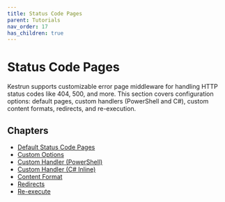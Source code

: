 ```yaml
---
title: Status Code Pages
parent: Tutorials
nav_order: 17
has_children: true
---
```


# Status Code Pages

Kestrun supports customizable error page middleware for handling HTTP status codes like 404, 500, and more.
This section covers configuration options: default pages, custom handlers (PowerShell and C#),
custom content formats, redirects, and re-execution.

## Chapters

- [Default Status Code Pages](./1.Default-Status-Code-Pages.md)
- [Custom Options](./2.Custom-Options.md)
- [Custom Handler (PowerShell)](./3.Custom-Handler-PowerShell.md)
- [Custom Handler (C# Inline)](./4.Custom-Handler-CSharp-Inline.md)
- [Content Format](./5.Content-Format.md)
- [Redirects](./6.Redirects.md)
- [Re-execute](./7.Re-execute.md)
